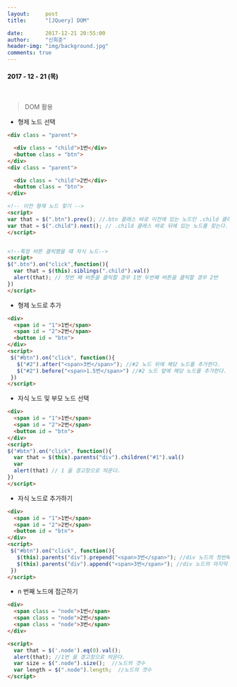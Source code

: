 ```yaml
---
layout:     post
title:      "[JQuery] DOM"

date:       2017-12-21 20:55:00
author:     "신희준"
header-img: "img/background.jpg"
comments: true
---
```


<head>
 <meta property="og:type" content="website">
 <meta property="og:title" content="jQuery DOM">
 <meta property="og:description" content="jQuery DOM">
 <meta property="og:url" content="http://shj7242.github.io/2017/12/21/JQuery7/">

 <meta name="twitter:card" content="summary">
  <meta name="twitter:title" content="jQuery DOM">
  <meta name="twitter:description" content="jQuery DOM">
  <meta name="FACEBOOK:domain" content="http://shj7242.github.io/2017/12/21/JQuery7/">
  <meta name="facebook:card" content="summary">
   <meta name="facebook:title" content="jQuery DOM">
   <meta name="facebook:description" content="jQuery DOM">
   <meta name="facebook:domain" content="http://shj7242.github.io/2017/12/21/JQuery7/">


 </head>


<H4 style ="font-weight:bold; color : black">2017 - 12 - 21 (목)</H4>

<br>

> DOM 활용

* 형제 노드 선택

~~~html
<div class = "parent">

  <div class = "child">1번</div>
  <button class = "btn">
</div>
<div class = "parent">

  <div class = "child">2번</div>
  <button class = "btn">
</div>

<!-- 이전 형제 노드 찾기 -->
<script>
var that = $(".btn").prev(); //.btn 클래스 바로 이전에 있는 노드인 .child 클래스 노드를 찾는다.
var that = $(".child").next(); // .child 클래스 바로 뒤에 있는 노드를 찾는다.
</script>


<!--특정 버튼 클릭했을 때 자식 노드-->
<script>
$(".btn").on("click",function(){
  var that = $(this).siblings(".child").val()
  alert(that); // 첫번 째 버튼을 클릭할 경우 1번 두번째 버튼을 클릭할 경우 2번
})
</script>
~~~

* 형제 노드로 추가

~~~html
<div>
  <span id = "1">1번</span>
  <span id = "2">2번</span>
  <button id = "btn">
</div>
<script>
 $("#btn").on("click", function(){
   $("#2").after("<span>3번</span>"); //#2 노드 뒤에 해당 노드를 추가한다.
   $("#2").before("<span>1.5번</span>") //#2 노드 앞에 해당 노드를 추가한다.
 })
</script>
~~~


* 자식 노드 및 부모 노드 선택

~~~html
<div>
  <span id = "1">1번</span>
  <span id = "2">2번</span>
  <button id = "btn">
</div>
<script>
$("#btn").on("click", function(){
  var that = $(this).parents("div").children("#1").val()
  var
  alert(that) // 1 을 경고창으로 띄운다.
})
</script>
~~~

* 자식 노드로 추가하기

~~~html
<div>
  <span id = "1">1번</span>
  <span id = "2">2번</span>
  <button id = "btn">
</div>
<script>
 $("#btn").on("click", function(){
   $(this).parents("div").prepend("<span>3번</span>"); //div 노드의 첫번째 자식 노드로 추가
   $(this).parents("div").append("<span>3번</span>"); //div 노드의 마지막 자식 노드로 추가
 })
</script>
~~~



* n 번째 노드에 접근하기

~~~html
<div>
  <span class = "node">1번</span>
  <span class = "node">2번</span>
  <span class = "node">3번</span>
</div>

<script>
  var that = $('.node').eq(0).val();
  alert(that); //1번 을 경고창으로 띄운다.
  var size = $(".node").size();  //노드의 갯수
  var length = $(".node").length;  //노드의 갯수
</script>


~~~
